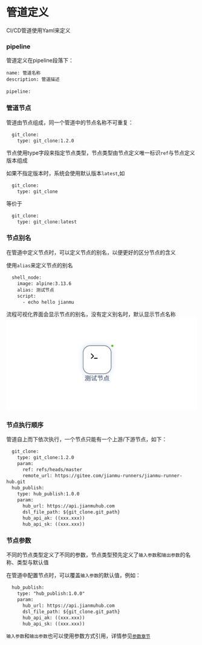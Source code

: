 # 管道定义

CI/CD管道使用Yaml来定义

### pipeline

管道定义在pipeline段落下：

```
name: 管道名称
description: 管道描述

pipeline:

```

### 管道节点

管道由节点组成，同一个管道中的节点名称不可重复：

```
  git_clone:
    type: git_clone:1.2.0
```

节点使用type字段来指定节点类型，节点类型由节点定义唯一标识`ref`与节点定义版本组成

如果不指定版本时，系统会使用默认版本`latest`,如

```
  git_clone:
    type: git_clone
```

等价于

```
  git_clone:
    type: git_clone:latest
```

### 节点别名
在管道中定义节点时，可以定义节点的别名，以便更好的区分节点的含义

使用`alias`来定义节点的别名
```
  shell_node:
    image: alpine:3.13.6
    alias: 测试节点 
    script: 
      - echo hello jianmu
```
流程可视化界面会显示节点的别名，没有定义别名时，默认显示节点名称
![](./images/pipeline_node_alias.png)

### 节点执行顺序

管道自上而下依次执行，一个节点只能有一个上游/下游节点，如下：

```
  git_clone:
    type: git_clone:1.2.0
    param:
      ref: refs/heads/master
      remote_url: https://gitee.com/jianmu-runners/jianmu-runner-hub.git
  hub_publish:
    type: hub_publish:1.0.0
    param:
      hub_url: https://api.jianmuhub.com
      dsl_file_path: ${git_clone.git_path}
      hub_api_ak: ((xxx.xxx))
      hub_api_sk: ((xxx.xxx))
```

### 节点参数

不同的节点类型定义了不同的参数，节点类型预先定义了`输入参数`和`输出参数`的名称、类型与默认值

在管道中配置节点时，可以覆盖`输入参数`的默认值，例如：

```
  hub_publish:
    type: "hub_publish:1.0.0"
    param:
      hub_url: https://api.jianmuhub.com
      dsl_file_path: ${git_clone.git_path}
      hub_api_ak: ((xxx.xxx))
      hub_api_sk: ((xxx.xxx))
```

`输入参数`和`输出参数`也可以使用参数方式引用，详情参见[`参数章节`](vars.md)